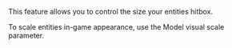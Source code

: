 This feature allows you to control the size your entities hitbox.

To scale entities in-game appearance, use the Model visual scale parameter.